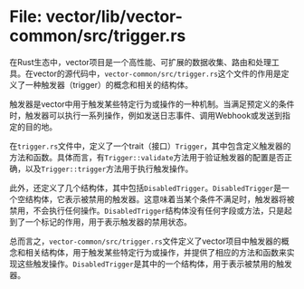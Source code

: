 # File: vector/lib/vector-common/src/trigger.rs

在Rust生态中，vector项目是一个高性能、可扩展的数据收集、路由和处理工具。在vector的源代码中，`vector-common/src/trigger.rs`这个文件的作用是定义了一种触发器（trigger）的概念和相关的结构体。

触发器是vector中用于触发某些特定行为或操作的一种机制。当满足预定义的条件时，触发器可以执行一系列操作，例如发送日志事件、调用Webhook或发送到指定的目的地。

在`trigger.rs`文件中，定义了一个trait（接口）`Trigger`，其中包含定义触发器的方法和函数。具体而言，有`Trigger::validate`方法用于验证触发器的配置是否正确，以及`Trigger::trigger`方法用于执行触发操作。

此外，还定义了几个结构体，其中包括`DisabledTrigger`。`DisabledTrigger`是一个空结构体，它表示被禁用的触发器。这意味着当某个条件不满足时，触发器将被禁用，不会执行任何操作。`DisabledTrigger`结构体没有任何字段或方法，只是起到了一个标记的作用，用于表示触发器的禁用状态。

总而言之，`vector-common/src/trigger.rs`文件定义了vector项目中触发器的概念和相关结构体，用于触发某些特定行为或操作，并提供了相应的方法和函数来实现这些触发操作。`DisabledTrigger`是其中的一个结构体，用于表示被禁用的触发器。

